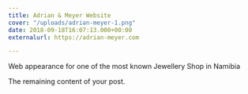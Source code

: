 ```yaml
---
title: Adrian & Meyer Website
cover: "/uploads/adrian-meyer-1.png"
date: 2018-09-18T16:07:13.000+00:00
externalurl: https://adrian-meyer.com

---
```

Web appearance for one of the most known Jewellery Shop in Namibia

<!--more-->

The remaining content of your post.